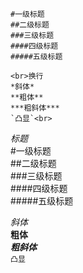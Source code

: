 	#一级标题
	##二级标题
	###三级标题
	####四级标题
	#####五级标题

	<br>换行
	*斜体*
	**粗体**
	***粗斜体***
	`凸显`<br>

*标题*<br>
#一级标题<br>
##二级标题<br>
###三级标题<br>
####四级标题<br>
#####五级标题<br>

*斜体*<br>
**粗体**<br>
***粗斜体***<br>
`凸显`<br>
